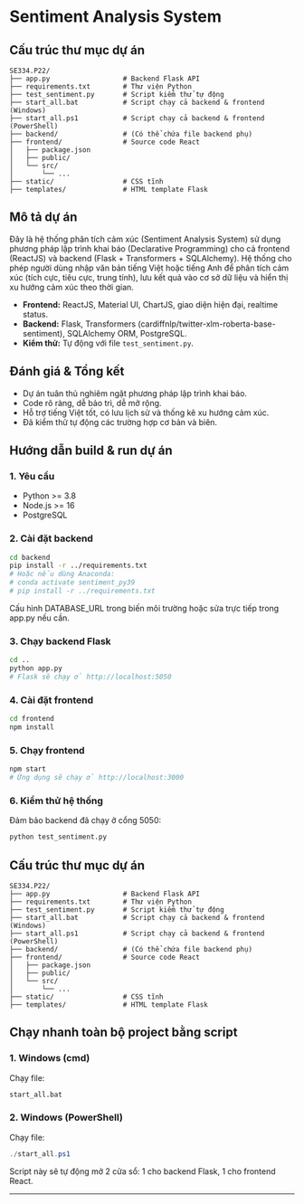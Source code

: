 # Sentiment Analysis System


## Cấu trúc thư mục dự án

```
SE334.P22/
├── app.py                  # Backend Flask API
├── requirements.txt        # Thư viện Python
├── test_sentiment.py       # Script kiểm thử tự động
├── start_all.bat           # Script chạy cả backend & frontend (Windows)
├── start_all.ps1           # Script chạy cả backend & frontend (PowerShell)
├── backend/                # (Có thể chứa file backend phụ)
├── frontend/               # Source code React
│   ├── package.json
│   ├── public/
│   └── src/
│       └── ...
├── static/                 # CSS tĩnh
├── templates/              # HTML template Flask
```

## Mô tả dự án

Đây là hệ thống phân tích cảm xúc (Sentiment Analysis System) sử dụng phương pháp lập trình khai báo (Declarative Programming) cho cả frontend (ReactJS) và backend (Flask + Transformers + SQLAlchemy). Hệ thống cho phép người dùng nhập văn bản tiếng Việt hoặc tiếng Anh để phân tích cảm xúc (tích cực, tiêu cực, trung tính), lưu kết quả vào cơ sở dữ liệu và hiển thị xu hướng cảm xúc theo thời gian.

- **Frontend:** ReactJS, Material UI, ChartJS, giao diện hiện đại, realtime status.
- **Backend:** Flask, Transformers (cardiffnlp/twitter-xlm-roberta-base-sentiment), SQLAlchemy ORM, PostgreSQL.
- **Kiểm thử:** Tự động với file `test_sentiment.py`.

## Đánh giá & Tổng kết

- Dự án tuân thủ nghiêm ngặt phương pháp lập trình khai báo.
- Code rõ ràng, dễ bảo trì, dễ mở rộng.
- Hỗ trợ tiếng Việt tốt, có lưu lịch sử và thống kê xu hướng cảm xúc.
- Đã kiểm thử tự động các trường hợp cơ bản và biên.

## Hướng dẫn build & run dự án

### 1. Yêu cầu
- Python >= 3.8
- Node.js >= 16
- PostgreSQL

### 2. Cài đặt backend
```bash
cd backend
pip install -r ../requirements.txt
# Hoặc nếu dùng Anaconda:
# conda activate sentiment_py39
# pip install -r ../requirements.txt
```

Cấu hình DATABASE_URL trong biến môi trường hoặc sửa trực tiếp trong app.py nếu cần.

### 3. Chạy backend Flask
```bash
cd ..
python app.py
# Flask sẽ chạy ở http://localhost:5050
```

### 4. Cài đặt frontend
```bash
cd frontend
npm install
```

### 5. Chạy frontend
```bash
npm start
# Ứng dụng sẽ chạy ở http://localhost:3000
```

### 6. Kiểm thử hệ thống
Đảm bảo backend đã chạy ở cổng 5050:
```bash
python test_sentiment.py
```


## Cấu trúc thư mục dự án

```
SE334.P22/
├── app.py                  # Backend Flask API
├── requirements.txt        # Thư viện Python
├── test_sentiment.py       # Script kiểm thử tự động
├── start_all.bat           # Script chạy cả backend & frontend (Windows)
├── start_all.ps1           # Script chạy cả backend & frontend (PowerShell)
├── backend/                # (Có thể chứa file backend phụ)
├── frontend/               # Source code React
│   ├── package.json
│   ├── public/
│   └── src/
│       └── ...
├── static/                 # CSS tĩnh
├── templates/              # HTML template Flask
```

## Chạy nhanh toàn bộ project bằng script

### 1. Windows (cmd)
Chạy file:
```cmd
start_all.bat
```

### 2. Windows (PowerShell)
Chạy file:
```powershell
./start_all.ps1
```

Script này sẽ tự động mở 2 cửa sổ: 1 cho backend Flask, 1 cho frontend React.

---

